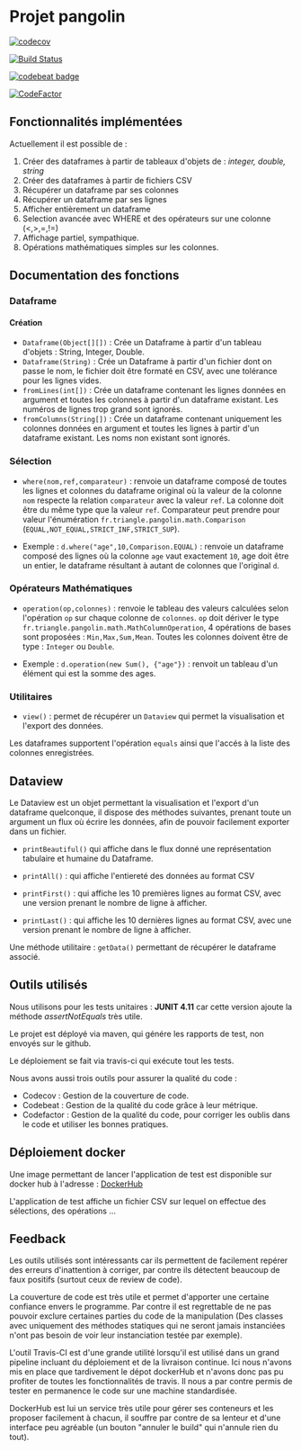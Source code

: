 # Projet pangolin

[![codecov](https://codecov.io/gh/requiem958/pangolin/branch/master/graph/badge.svg)](https://codecov.io/gh/requiem958/pangolin)

[![Build Status](https://travis-ci.com/requiem958/pangolin.svg?branch=master)](https://travis-ci.com/requiem958/pangolin)

[![codebeat badge](https://codebeat.co/badges/9be933f7-a732-4e9f-85d7-5539293a373d)](https://codebeat.co/projects/github-com-requiem958-pangolin-master)

[![CodeFactor](https://www.codefactor.io/repository/github/requiem958/pangolin/badge)](https://www.codefactor.io/repository/github/requiem958/pangolin)

## Fonctionnalités implémentées

Actuellement il est possible de :

1. Créer des dataframes à partir de tableaux d'objets de : *integer, double, string*
2. Créer des dataframes à partir de fichiers CSV
3. Récupérer un dataframe par ses colonnes
4. Récupérer un dataframe par ses lignes
5. Afficher entièrement un dataframe
6. Selection avancée avec WHERE et des opérateurs sur une colonne (<,>,=,!=)
7. Affichage partiel, sympathique.
8. Opérations mathématiques simples sur les colonnes.

## Documentation des fonctions

### Dataframe

#### Création

* `Dataframe(Object[][])` : Crée un Dataframe à partir d'un tableau d'objets : String, Integer, Double.
* `Dataframe(String)` : Crée un Dataframe à partir d'un fichier dont on passe le nom, le fichier doit être formaté en CSV, avec une tolérance pour les lignes vides.
* `fromLines(int[])` : Crée un dataframe contenant les lignes données en argument et toutes les colonnes à partir d'un dataframe existant. Les numéros de lignes trop grand sont ignorés.
* `fromColumns(String[])` : Crée un dataframe contenant uniquement les colonnes données en argument et toutes les lignes à partir d'un dataframe existant. Les noms non existant sont ignorés.

### Sélection

* `where(nom,ref,comparateur)` : renvoie un dataframe composé de toutes les lignes et colonnes du dataframe original où la valeur de la colonne `nom` respecte la relation `comparateur` avec la valeur `ref`. La colonne doit être du même type que la valeur `ref`. Comparateur peut prendre pour valeur l'énumération `fr.triangle.pangolin.math.Comparison` (`EQUAL,NOT_EQUAL,STRICT_INF,STRICT_SUP`).

* Exemple : `d.where("age",10,Comparison.EQUAL)` : renvoie un dataframe composé des lignes où la colonne `age` vaut exactement `10`, age doit être un entier, le dataframe résultant à autant de colonnes que l'original `d`.
	  
### Opérateurs Mathématiques

* `operation(op,colonnes)` : renvoie le tableau des valeurs calculées selon l'opération `op` sur chaque colonne de `colonnes`. `op` doit dériver le type `fr.triangle.pangolin.math.MathColumnOperation`, 4 opérations de bases sont proposées : `Min,Max,Sum,Mean`. Toutes les colonnes doivent être de type : `Integer` ou `Double`.

* Exemple : `d.operation(new Sum(), {"age"})` : renvoit un tableau d'un élément qui est la somme des ages.
	
### Utilitaires

* `view()` : permet de récupérer un `Dataview` qui permet la visualisation et l'export des données.

Les dataframes supportent l'opération `equals` ainsi que l'accés à la liste des colonnes enregistrées.

## Dataview

Le Dataview est un objet permettant la visualisation et l'export d'un dataframe quelconque, il dispose des méthodes suivantes, prenant toute un argument un flux où écrire les données, afin de pouvoir facilement exporter dans un fichier.

* `printBeautiful()` qui affiche dans le flux donné une représentation tabulaire et humaine du Dataframe.

* `printAll()` : qui affiche l'entiereté des données au format CSV
* `printFirst()` : qui affiche les 10 premières lignes au format CSV, avec une version prenant le nombre de ligne à afficher.
* `printLast()` :  qui affiche les 10 dernières lignes au format CSV, avec une version prenant le nombre de ligne à afficher.

Une méthode utilitaire : `getData()` permettant de récupérer le dataframe associé.

## Outils utilisés

Nous utilisons pour les tests unitaires : **JUNIT 4.11** car cette version ajoute la méthode *assertNotEquals* très utile.

Le projet est déployé via maven, qui génére les rapports de test, non envoyés sur le github.

Le déploiement se fait via travis-ci qui exécute tout les tests.

Nous avons aussi trois outils pour assurer la qualité du code :

* Codecov : Gestion de la couverture de code.
* Codebeat : Gestion de la qualité du code grâce à leur métrique.
* Codefactor : Gestion de la qualité du code, pour corriger les oublis dans le code et utiliser les bonnes pratiques. 

## Déploiement docker

Une image permettant de lancer l'application de test est disponible sur docker hub à l'adresse :
[DockerHub](https://hub.docker.com/r/monnierm/pangolin)

L'application de test affiche un fichier CSV sur lequel on effectue des sélections, des opérations ...

## Feedback

Les outils utilisés sont intéressants car ils permettent de facilement repérer des erreurs d'inattention à corriger, par contre ils détectent beaucoup de faux positifs (surtout ceux de review de code).

La couverture de code est très utile et permet d'apporter une certaine confiance envers le programme. Par contre il est regrettable de ne pas pouvoir exclure certaines parties du code de la manipulation (Des classes avec uniquement des méthodes statiques qui ne seront jamais instanciées n'ont pas besoin de voir leur instanciation testée par exemple).

L'outil Travis-CI est d'une grande utilité lorsqu'il est utilisé dans un grand pipeline incluant du déploiement et de la livraison continue. Ici nous n'avons mis en place que tardivement le dépot dockerHub et n'avons donc pas pu profiter de toutes les fonctionnalités de travis. Il nous a par contre permis de tester en permanence le code sur une machine standardisée.

DockerHub est lui un service très utile pour gérer ses conteneurs et les proposer facilement à chacun, il souffre par contre de sa lenteur et d'une interface peu agréable (un bouton "annuler le build" qui n'annule rien du tout).


